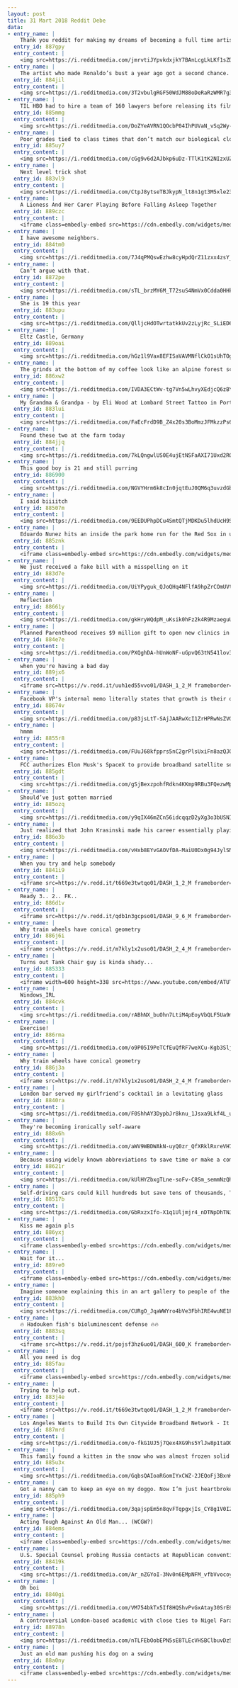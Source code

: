 ```yaml
---
layout: post
title: 31 Mart 2018 Reddit Debe
data:
- entry_name: |
    Thank you reddit for making my dreams of becoming a full time artist a reality, I couldn’t have done it without you.
  entry_id: 887gpy
  entry_content: |
    <img src=https://i.redditmedia.com/jmrvtiJYpvkdxjkY7BAnLcgLkLKf1sZDmV1_M2EcmHw.jpg?s=cccfe003bafbc7a19b2652280cd9f8b5 frameborder=0>
- entry_name: |
    The artist who made Ronaldo’s bust a year ago got a second chance. He did better this time!
  entry_id: 884jil
  entry_content: |
    <img src=https://i.redditmedia.com/3T2vbulgRGF50WdJM88oDeRaRzWMR7g395wEHdtb3DM.jpg?s=57ac1e2f3f8230c6fb25809d87f09833 frameborder=0>
- entry_name: |
    TIL HBO had to hire a team of 160 lawyers before releasing its film Going Clear: Scientology and the Prison of Belief beause of the Church's litigious nature
  entry_id: 885mmg
  entry_content: |
    <img src=https://i.redditmedia.com/DoZYeAVRN1QOcbP04IhPUVaN_vSq2Wy-oXZtbEUTVk8.jpg?s=82530d95b3821ded7a2b24579fa37469 frameborder=0>
- entry_name: |
    Poor grades tied to class times that don’t match our biological clocks, study finds
  entry_id: 885uy7
  entry_content: |
    <img src=https://i.redditmedia.com/cGg9v6d2AJbkp6uDz-TTlK1tK2NIzxUZvbjOsyI7x6s.jpg?s=5f56d6f3d7ad5c14eef2a867dfbc20e0 frameborder=0>
- entry_name: |
    Next level trick shot
  entry_id: 883vl9
  entry_content: |
    <img src=https://i.redditmedia.com/CtpJ8ytseTBJkypN_lt8n1gt3M5xle23W5u-NxxnY8Q.gif?fm=jpg&s=27a5657aeeec69379c3ebef039e6b23d frameborder=0>
- entry_name: |
    A Lioness And Her Carer Playing Before Falling Asleep Together
  entry_id: 889czc
  entry_content: |
    <iframe class=embedly-embed src=https://cdn.embedly.com/widgets/media.html?src=https%3A%2F%2Fgfycat.com%2Fifr%2FDeepLivelyEeve&url=https%3A%2F%2Fgfycat.com%2FDeepLivelyEeve&image=https%3A%2F%2Fthumbs.gfycat.com%2FDeepLivelyEeve-size_restricted.gif&key=522baf40bd3911e08d854040d3dc5c07&type=text%2Fhtml&schema=gfycat width=480 height=360 scrolling=no frameborder=0 allowfullscreen></iframe>
- entry_name: |
    I have awesome neighbors.
  entry_id: 884tm0
  entry_content: |
    <img src=https://i.redditmedia.com/7J4qPMQswEzhw8cyHpdQrZ11zxx4zsY_x2TppfbnNRc.jpg?s=1dbd185a64d5b641c2056fe0c7a04da9 frameborder=0>
- entry_name: |
    Can't argue with that.
  entry_id: 8872pe
  entry_content: |
    <img src=https://i.redditmedia.com/sTL_brzMY6M_T72suS4NmVx0Cdda0HHknZ7O8qp0c8w.jpg?s=be0a7caa00b4ea073b5603de1c744e6a frameborder=0>
- entry_name: |
    She is 19 this year
  entry_id: 883upu
  entry_content: |
    <img src=https://i.redditmedia.com/QlljcHdOTwrtatkkUv2zLyjRc_SLiED68tq07UhHEwU.jpg?s=13d38bd8941b88612503d07be59176e0 frameborder=0>
- entry_name: |
    Eltz Castle, Germany
  entry_id: 889oai
  entry_content: |
    <img src=https://i.redditmedia.com/hGz1l9Vax8EFISaVAVMNflCkO1sUhTOgd9HxDwDqIac.jpg?s=2486d028e52abeb5767c149aa86ddfe6 frameborder=0>
- entry_name: |
    The grinds at the bottom of my coffee look like an alpine forest scene
  entry_id: 886xw2
  entry_content: |
    <img src=https://i.redditmedia.com/IVDA3ECtWv-tg7Vn5wLhvyXEdjcQ6zBY7NyEfLoshVM.jpg?s=7ba133848618b949a4345f7fc25f4ce4 frameborder=0>
- entry_name: |
    My Grandma & Grandpa - by Eli Wood at Lombard Street Tattoo in Portland!
  entry_id: 883lui
  entry_content: |
    <img src=https://i.redditmedia.com/FaEcFrdD9B_Z4x20s3BoMmzJFMkzzPs6EF7crF0BJig.jpg?s=4f265406340e7db42f8b7db00401766e frameborder=0>
- entry_name: |
    Found these two at the farm today
  entry_id: 884jjq
  entry_content: |
    <img src=https://i.redditmedia.com/7kLQngwlUS0E4ujEtNSFaAXI71Uxd2R0UwWYRg0Xpak.jpg?s=fb42eac6a5359ff81526771adabae54f frameborder=0>
- entry_name: |
    This good boy is 21 and still purring
  entry_id: 886900
  entry_content: |
    <img src=https://i.redditmedia.com/NGVYHrm6k8cIn0jqtEuJ0QM6q3uvzdGbT47TzHU_5d0.jpg?s=bd45a771f6e94d61885cbec467c79e2e frameborder=0>
- entry_name: |
    I said biiiitch
  entry_id: 88507m
  entry_content: |
    <img src=https://i.redditmedia.com/9EEDUPhpDCu4SmtQTjMDKDu5lhdUcH9SBUbmPOV3UFI.png?s=dc4189f24956af39eaa308865876c84d frameborder=0>
- entry_name: |
    Eduardo Nunez hits an inside the park home run for the Red Sox in under 16 seconds
  entry_id: 885znk
  entry_content: |
    <iframe class=embedly-embed src=https://cdn.embedly.com/widgets/media.html?src=https%3A%2F%2Fgfycat.com%2Fifr%2FDesertedSarcasticAntlion&url=https%3A%2F%2Fgfycat.com%2FDesertedSarcasticAntlion&image=https%3A%2F%2Fthumbs.gfycat.com%2FDesertedSarcasticAntlion-size_restricted.gif&key=522baf40bd3911e08d854040d3dc5c07&type=text%2Fhtml&schema=gfycat width=600 height=600 scrolling=no frameborder=0 allowfullscreen></iframe>
- entry_name: |
    We just received a fake bill with a misspelling on it
  entry_id: 883d7e
  entry_content: |
    <img src=https://i.redditmedia.com/UiYPyguk_QJoQHq4NFlfA9hpZrCOmUVtKuon59ok1qc.jpg?s=8f597e63a76907235687e262f93b3000 frameborder=0>
- entry_name: |
    Reflection
  entry_id: 88661y
  entry_content: |
    <img src=https://i.redditmedia.com/gkHryWQdpM_uKsik0hFz2k4R9MzaeguU4u33qhwL3d4.jpg?s=5c9d04e2e6868ddbf09b49d5c570752b frameborder=0>
- entry_name: |
    Planned Parenthood receives $9 million gift to open new clinics in West Texas
  entry_id: 884e7e
  entry_content: |
    <img src=https://i.redditmedia.com/PXQghDA-hUnWoNF-uGpvQ63tN541lov3J8JZOcGqfKQ.jpg?s=8d7bcc00228d22c78d70a2ff6da72d2f frameborder=0>
- entry_name: |
    when you're having a bad day
  entry_id: 889jx6
  entry_content: |
    <iframe src=https://v.redd.it/uuh1ed55vvo01/DASH_1_2_M frameborder=0></iframe>
- entry_name: |
    Facebook VP's internal memo literally states that growth is their only value, even if it costs users their lives
  entry_id: 88674v
  entry_content: |
    <img src=https://i.redditmedia.com/p83jsLtT-SAjJAARwXcI1ZrHPRwNsZVOL1ZAMuCZElw.jpg?s=5ac753b1ce1b94cd50df9b13420a6b8f frameborder=0>
- entry_name: |
    hmmm
  entry_id: 8855r8
  entry_content: |
    <img src=https://i.redditmedia.com/FUuJ68kfpprs5nC2grPlsUxiFn8azQJ0ZLSbvIUaJYw.jpg?s=5ca51aa85cc714d90ff29df165c53a37 frameborder=0>
- entry_name: |
    FCC authorizes Elon Musk's SpaceX to provide broadband satellite services.
  entry_id: 885gdt
  entry_content: |
    <img src=https://i.redditmedia.com/gSjBexzpohfRdkn4KKmp9RBu3FQezwMpvih11ayxGHE.jpg?s=c298ffa6d6884d85b3e10a504426e2f8 frameborder=0>
- entry_name: |
    Should’ve just gotten married
  entry_id: 885ozq
  entry_content: |
    <img src=https://i.redditmedia.com/y9qIX46mZCn56idcqqzD2yXg3o3bUSNIlpKnpAk3fPw.jpg?s=ce6e633978feb8e527a3c1b8fbe89bdc frameborder=0>
- entry_name: |
    Just realized that John Krasinski made his career essentially playing a character that specialized in non-verbal cues, and now he’s directing and starring in a movie where if you make noise you could be killed. This is what he’s been training for.
  entry_id: 886o3b
  entry_content: |
    <img src=https://i.redditmedia.com/vHxb8EYvGAOVfDA-MaiU0Dx0g94JylSNYCdVGzYfGFY.jpg?s=d7209f1550e97287aed1c6a680a7df74 frameborder=0>
- entry_name: |
    When you try and help somebody
  entry_id: 8841i9
  entry_content: |
    <iframe src=https://v.redd.it/t669e3twtqo01/DASH_1_2_M frameborder=0></iframe>
- entry_name: |
    Ready 3.. 2.. FK..
  entry_id: 886d1v
  entry_content: |
    <iframe src=https://v.redd.it/qdb1n3gcpso01/DASH_9_6_M frameborder=0></iframe>
- entry_name: |
    Why train wheels have conical geometry
  entry_id: 886j6i
  entry_content: |
    <iframe src=https://v.redd.it/m7kly1x2uso01/DASH_2_4_M frameborder=0></iframe>
- entry_name: |
    Turns out Tank Chair guy is kinda shady...
  entry_id: 885333
  entry_content: |
    <iframe width=600 height=338 src=https://www.youtube.com/embed/ATUTXNKjTsU?feature=oembed&enablejsapi=1&enablejsapi=1&enablejsapi=1 frameborder=0 allow=autoplay; encrypted-media allowfullscreen></iframe>
- entry_name: |
    Windows_IRL
  entry_id: 884cvk
  entry_content: |
    <img src=https://i.redditmedia.com/rABhNX_buOhn7LtiM4pEoyVbQLF5Ua9mCB5a75K4Hok.jpg?s=47c94937ddfc31c2e258ad48bba9750d frameborder=0>
- entry_name: |
    Exercise!
  entry_id: 886rma
  entry_content: |
    <img src=https://i.redditmedia.com/o9P05I9PeTCfEuQfRF7weXCu-Kgb3Slj8vVIZj-bxfE.jpg?s=90fc9b1c5cdacd9e20d2eb72b9ba275c frameborder=0>
- entry_name: |
    Why train wheels have conical geometry
  entry_id: 886j3a
  entry_content: |
    <iframe src=https://v.redd.it/m7kly1x2uso01/DASH_2_4_M frameborder=0></iframe>
- entry_name: |
    London bar served my girlfriend’s cocktail in a levitating glass
  entry_id: 8840ra
  entry_content: |
    <img src=https://i.redditmedia.com/F0ShhAY3DypbJr8knu_1Jsxa9Lkf4L_uNQwpFnTH3ls.jpg?s=177aef17fd37ed0107041344d52bf3e9 frameborder=0>
- entry_name: |
    They're becoming ironically self-aware
  entry_id: 888x6h
  entry_content: |
    <img src=https://i.redditmedia.com/aWV9WBDWAkN-uyQ0zr_QfXRklRxreVH7d-pqvmbK7aA.png?s=fe2c3ea7a386d151541199419d367dd3 frameborder=0>
- entry_name: |
    Because using widely known abbreviations to save time or make a comment shorter makes you a semiliterate Neanderthal.
  entry_id: 88621r
  entry_content: |
    <img src=https://i.redditmedia.com/kUlHYZbxgTLne-soFv-C8Sm_semmNzQhKzATsGLcX1k.png?s=623d1b3dec0b9f8cc90c893cb2357b8e frameborder=0>
- entry_name: |
    Self-driving cars could kill hundreds but save tens of thousands, Toyota executive says
  entry_id: 88517b
  entry_content: |
    <img src=https://i.redditmedia.com/GbRxzxIfo-X1q1Uljmjr4_nDTNpDhTNJjR8AcLbl3GQ.jpg?s=48fdadc860ebafe8eab91e4f4dbf0aff frameborder=0>
- entry_name: |
    Kiss me again pls
  entry_id: 886yxj
  entry_content: |
    <iframe class=embedly-embed src=https://cdn.embedly.com/widgets/media.html?src=https%3A%2F%2Fgfycat.com%2Fifr%2FSoulfulOrneryAlpineroadguidetigerbeetle&url=https%3A%2F%2Fgfycat.com%2FSoulfulOrneryAlpineroadguidetigerbeetle&image=https%3A%2F%2Fthumbs.gfycat.com%2FSoulfulOrneryAlpineroadguidetigerbeetle-size_restricted.gif&key=522baf40bd3911e08d854040d3dc5c07&type=text%2Fhtml&schema=gfycat width=600 height=1067 scrolling=no frameborder=0 allowfullscreen></iframe>
- entry_name: |
    Wait for it...
  entry_id: 889re0
  entry_content: |
    <iframe class=embedly-embed src=https://cdn.embedly.com/widgets/media.html?src=https%3A%2F%2Fgfycat.com%2Fifr%2FLimpRespectfulDuckbillcat&url=https%3A%2F%2Fgfycat.com%2FLimpRespectfulDuckbillcat&image=https%3A%2F%2Fthumbs.gfycat.com%2FLimpRespectfulDuckbillcat-size_restricted.gif&key=522baf40bd3911e08d854040d3dc5c07&type=text%2Fhtml&schema=gfycat width=406 height=720 scrolling=no frameborder=0 allowfullscreen></iframe>
- entry_name: |
    Imagine someone explaining this in an art gallery to people of the future
  entry_id: 883kh0
  entry_content: |
    <img src=https://i.redditmedia.com/CURgO_JqaWWYro4bVe3FbhIRE4wuNE1FjPBfSFFRYI8.jpg?s=b3ffa959913b7fcac62cd956c17d1b22 frameborder=0>
- entry_name: |
    🔥 Hadouken fish's bioluminescent defense 🔥🔥
  entry_id: 8883sq
  entry_content: |
    <iframe src=https://v.redd.it/pojsf3hz6uo01/DASH_600_K frameborder=0></iframe>
- entry_name: |
    All you need is dog
  entry_id: 885fau
  entry_content: |
    <iframe class=embedly-embed src=https://cdn.embedly.com/widgets/media.html?src=https%3A%2F%2Fgfycat.com%2Fifr%2FNarrowBruisedJunco&url=https%3A%2F%2Fgfycat.com%2FNarrowBruisedJunco&image=https%3A%2F%2Fthumbs.gfycat.com%2FNarrowBruisedJunco-size_restricted.gif&key=522baf40bd3911e08d854040d3dc5c07&type=text%2Fhtml&schema=gfycat width=480 height=640 scrolling=no frameborder=0 allowfullscreen></iframe>
- entry_name: |
    Trying to help out.
  entry_id: 883j4e
  entry_content: |
    <iframe src=https://v.redd.it/t669e3twtqo01/DASH_1_2_M frameborder=0></iframe>
- entry_name: |
    Los Angeles Wants to Build Its Own Citywide Broadband Network - It would be one of the largest municipal broadband networks in the world. Now, Los Angeles is studying an aggressive plan to protect net neutrality.
  entry_id: 887mrd
  entry_content: |
    <img src=https://i.redditmedia.com/o-fkG1UJ5j7Qex4XG9hs5YlJw8p1taDQ9ZPPGNvR7DQ.jpg?s=428353162cadd94f24db1145e132ac35 frameborder=0>
- entry_name: |
    This family found a kitten in the snow who was almost frozen solid — but they didn't give up on him and now he's part of the family.
  entry_id: 885u3x
  entry_content: |
    <img src=https://i.redditmedia.com/GqbsQAIoaRGomIYxCWZ-2JEQoFj3BxnKfHNmPPqgfP8.png?s=b6d6073514f2ce0f1c4a7a62c7f3d675 frameborder=0>
- entry_name: |
    Got a nanny cam to keep an eye on my doggo. Now I’m just heartbroken leaving for rugby.
  entry_id: 885ph9
  entry_content: |
    <img src=https://i.redditmedia.com/3qajspEm5n8qvFTqpgxjIs_CY8g1V0I29m5GdSmaHzA.jpg?s=61e8dedae5d503240c67febbfd62dd67 frameborder=0>
- entry_name: |
    Acting Tough Against An Old Man... (WCGW?)
  entry_id: 884ems
  entry_content: |
    <iframe class=embedly-embed src=https://cdn.embedly.com/widgets/media.html?src=https%3A%2F%2Fgfycat.com%2Fifr%2FFondComposedElephantseal&url=https%3A%2F%2Fgfycat.com%2FFondComposedElephantseal&image=https%3A%2F%2Fthumbs.gfycat.com%2FFondComposedElephantseal-size_restricted.gif&key=2aa3c4d5f3de4f5b9120b660ad850dc9&type=text%2Fhtml&schema=gfycat width=600 height=338 scrolling=no frameborder=0 allowfullscreen></iframe>
- entry_name: |
    U.S. Special Counsel probing Russia contacts at Republican convention: sources
  entry_id: 88419k
  entry_content: |
    <img src=https://i.redditmedia.com/Ar_nZGYoI-3Nv0n6EMpNFM_vfbVvocoy2kK-YKqQdXU.jpg?s=18854546fd520253d56721164ccf787b frameborder=0>
- entry_name: |
    Oh boi
  entry_id: 8840gi
  entry_content: |
    <img src=https://i.redditmedia.com/VM754bkTx5If8HQShvPvGxAtay30SrE8vlrXKKj5Wu4.jpg?s=8ae0134dec46424d856010a7b0ead04c frameborder=0>
- entry_name: |
    A controversial London-based academic with close ties to Nigel Farage has been detained by the FBI upon arrival in the US and issued a subpoena to testify before Robert Mueller, the special counsel who is investigating possible collusion between the Trump campaign and the Kremlin.
  entry_id: 88978n
  entry_content: |
    <img src=https://i.redditmedia.com/nTLFEbOobEPN5sE8TLEcVHSBClbuvDz5PEQNTrshEw4.jpg?s=1e55426066e2d61687339bb09a0a4bf7 frameborder=0>
- entry_name: |
    Just an old man pushing his dog on a swing
  entry_id: 88a0ny
  entry_content: |
    <iframe class=embedly-embed src=https://cdn.embedly.com/widgets/media.html?src=https%3A%2F%2Fgfycat.com%2Fifr%2FClutteredIckyDuckling&url=https%3A%2F%2Fgfycat.com%2FClutteredIckyDuckling&image=https%3A%2F%2Fthumbs.gfycat.com%2FClutteredIckyDuckling-size_restricted.gif&key=522baf40bd3911e08d854040d3dc5c07&type=text%2Fhtml&schema=gfycat width=600 height=600 scrolling=no frameborder=0 allowfullscreen></iframe>
---
```

